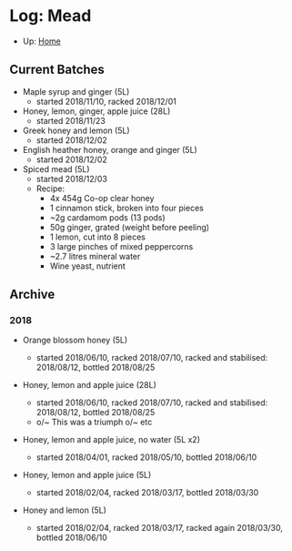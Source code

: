 # Log: Mead

* Up: [Home](../README.md)

## Current Batches

* Maple syrup and ginger (5L)
  * started 2018/11/10, racked 2018/12/01
* Honey, lemon, ginger, apple juice (28L)
  * started 2018/11/23
* Greek honey and lemon (5L)
  * started 2018/12/02
* English heather honey, orange and ginger (5L)
  * started 2018/12/02
* Spiced mead (5L)
  * started 2018/12/03
  * Recipe:
    * 4x 454g Co-op clear honey
    * 1 cinnamon stick, broken into four pieces
    * ~2g cardamom pods (13 pods)
    * 50g ginger, grated (weight before peeling)
    * 1 lemon, cut into 8 pieces
    * 3 large pinches of mixed peppercorns
    * ~2.7 litres mineral water
	* Wine yeast, nutrient

## Archive

### 2018

* Orange blossom honey (5L)
  * started 2018/06/10, racked 2018/07/10, racked and stabilised: 2018/08/12, bottled 2018/08/25
* Honey, lemon and apple juice (28L)
  * started 2018/06/10, racked 2018/07/10, racked and stabilised: 2018/08/12, bottled 2018/08/25
  * o/~ This was a triumph o/~ etc

* Honey, lemon and apple juice, no water (5L x2)
  * started 2018/04/01, racked 2018/05/10, bottled 2018/06/10

* Honey, lemon and apple juice (5L)
  * started 2018/02/04, racked 2018/03/17, bottled 2018/03/30
* Honey and lemon (5L)
  * started 2018/02/04, racked 2018/03/17, racked again 2018/03/30, bottled 2018/06/10
